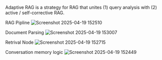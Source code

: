 Adaptive RAG is a strategy for RAG that unites (1) query analysis with (2) active / self-corrective RAG.

RAG Pipline
![Screenshot 2025-04-19 152510](https://github.com/user-attachments/assets/fed8b4b0-d972-4fd6-900e-dddd0004c477)

Document Parsing
![Screenshot 2025-04-19 153007](https://github.com/user-attachments/assets/1170799d-8bc0-41df-a199-bc89d38190b3)

Retrival Node
![Screenshot 2025-04-19 152715](https://github.com/user-attachments/assets/38b14b2a-d63e-4f91-b4a0-974cfb896190)

Conversation memory logic
![Screenshot 2025-04-19 152449](https://github.com/user-attachments/assets/150e7398-3e02-47d2-b482-45500aac5863)
